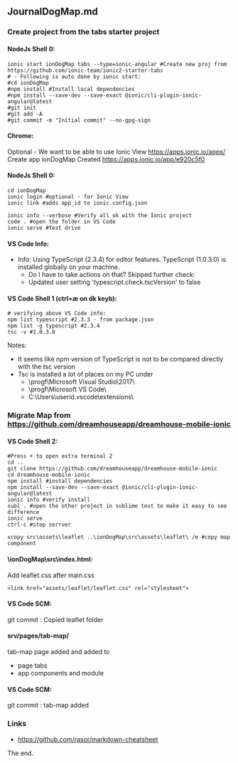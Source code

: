 ## JournalDogMap.md
### Create project from the tabs starter project ###
#### NodeJs Shell 0:
```
ionic start ionDogMap tabs --type=ionic-angular #Create new proj from https://github.com/ionic-team/ionic2-starter-tabs
# - Following is auto done by ionic start:
#cd ionDogMap 
#npm install #Install local dependencies
#npm install --save-dev --save-exact @ionic/cli-plugin-ionic-angular@latest
#git init
#git add -A
#git commit -m "Initial commit" --no-gpg-sign
```
#### Chrome:
Optional - We want to be able to use Ionic View
https://apps.ionic.io/apps/
Create app ionDogMap
Created https://apps.ionic.io/app/e920c5f0

#### NodeJs Shell 0:
```
cd ionDogMap 
ionic login #optional - for Ionic View
ionic link #adds app_id to ionic.config.json

ionic info --verbose #Verify all ok with the Ionic project
code . #open the folder in VS Code
ionic serve #Test drive
```
#### VS Code Info:
* Info: Using TypeScript (2.3.4) for editor features. TypeScript (1.0.3.0) is installed globally on your machine.
  * Do I have to take actions on that? Skipped further check:
  * Updated user setting 'typescript.check.tscVersion' to false

#### VS Code Shell 1 (ctrl+æ on dk keyb):
```
# verifying above VS Code info:
npm list typescript #2.3.3 - from package.json
npm list -g typescript #2.3.4
tsc -v #1.0.3.0
```
Notes: 
* It seems like npm version of TypeScript is not to be compared directly with the tsc version
* Tsc is installed a lot of places on my PC under 
  * \progf\Microsoft Visual Studio\2017\
  * \progf\Microsoft VS Code\
  * C:\Users\userid\.vscode\extensions\

### Migrate Map from https://github.com/dreamhouseapp/dreamhouse-mobile-ionic
#### VS Code Shell 2:
```
#Press + to open extra terminal 2
cd ..
git clone https://github.com/dreamhouseapp/dreamhouse-mobile-ionic
cd dreamhouse-mobile-ionic
npm install #install dependencies
npm install --save-dev --save-exact @ionic/cli-plugin-ionic-angular@latest
ionic info #verify install
subl . #open the other project in sublime text to make it easy to see difference
ionic serve
ctrl-c #stop serrver

xcopy src\assets\leaflet ..\ionDogMap\src\assets\leaflet\ /e #copy map component
```
#### \ionDogMap\src\index.html:
Add leaflet.css after main.css
```
<link href="assets/leaflet/leaflet.css" rel="stylesheet">
```
#### VS Code SCM:
git commit : Copied leaflet folder

#### srv/pages/tab-map/
tab-map page added and added to 
* page tabs
* app components and module

#### VS Code SCM:
git commit : tab-map added

### Links ###
* <https://github.com/rasor/markdown-cheatsheet>

The end.

